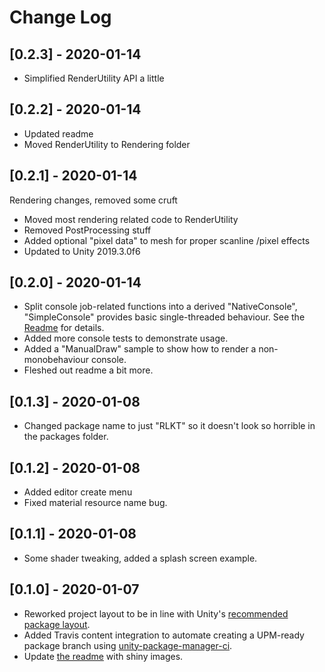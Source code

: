 # Change Log

## [0.2.3] - 2020-01-14
* Simplified RenderUtility API a little
 
## [0.2.2] - 2020-01-14
* Updated readme
* Moved RenderUtility to Rendering folder

## [0.2.1] - 2020-01-14
Rendering changes, removed some cruft
* Moved most rendering related code to RenderUtility
* Removed PostProcessing stuff
* Added optional "pixel data" to mesh for proper scanline /pixel effects
* Updated to Unity 2019.3.0f6

## [0.2.0] - 2020-01-14
* Split console job-related functions into a derived "NativeConsole", "SimpleConsole" provides basic single-threaded behaviour. See the [Readme](README.md) for details.
* Added more console tests to demonstrate usage.
* Added a "ManualDraw" sample to show how to render a non-monobehaviour console.
* Fleshed out readme a bit more.

## [0.1.3] - 2020-01-08
* Changed package name to just "RLKT" so it doesn't look so horrible in the packages folder.

## [0.1.2] - 2020-01-08
* Added editor create menu
* Fixed material resource name bug.

## [0.1.1] - 2020-01-08
* Some shader tweaking, added a splash screen example.

## [0.1.0] - 2020-01-07
* Reworked project layout to be in line with Unity's [recommended package layout](https://docs.unity3d.com/Manual/cus-layout.html).
* Added Travis content integration to automate creating a UPM-ready package branch using [unity-package-manager-ci](https://github.com/TrismegistusDevelopment/unity-package-manager-ci).
* Update [the readme](./README.md) with shiny images.